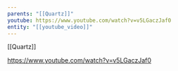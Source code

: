 ```yaml
---
parents: "[[Quartz]]"
youtube: https://www.youtube.com/watch?v=v5LGaczJaf0
entity: "[[youtube_video]]"
---
```

[[Quartz]]

https://www.youtube.com/watch?v=v5LGaczJaf0